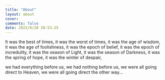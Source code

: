 ```yaml
---
title: "About"
layout: about
cover: 
comments: false
date: 2022/8/20 20:53:25
---
```


It was the best of times, it was the worst of times, 
it was the age of wisdom, it was the age of foolishness, 
it was the epoch of belief, it was the epoch of incredulity, 
it was the season of Light, it was the season of Darkness, 
it was the spring of hope, it was the winter of despair, 

we had everything before us, we had nothing before us, 
we were all going direct to Heaven, we were all going direct the other way...
